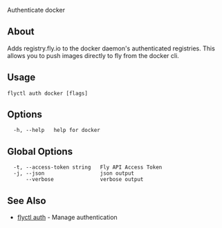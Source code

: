 <p class="font-medium tracking-tight text-gray-400 text-lg -mt-4 mb-9 pb-5 border-b">
  Authenticate docker
</p>

## About

Adds registry.fly.io to the docker daemon's authenticated registries. This allows you to push images directly to fly from the docker cli.

## Usage

~~~
flyctl auth docker [flags]
~~~

## Options

~~~
  -h, --help   help for docker
~~~

## Global Options

~~~
  -t, --access-token string   Fly API Access Token
  -j, --json                  json output
      --verbose               verbose output
~~~

## See Also

* [flyctl auth](/docs/flyctl/auth/)	 - Manage authentication

